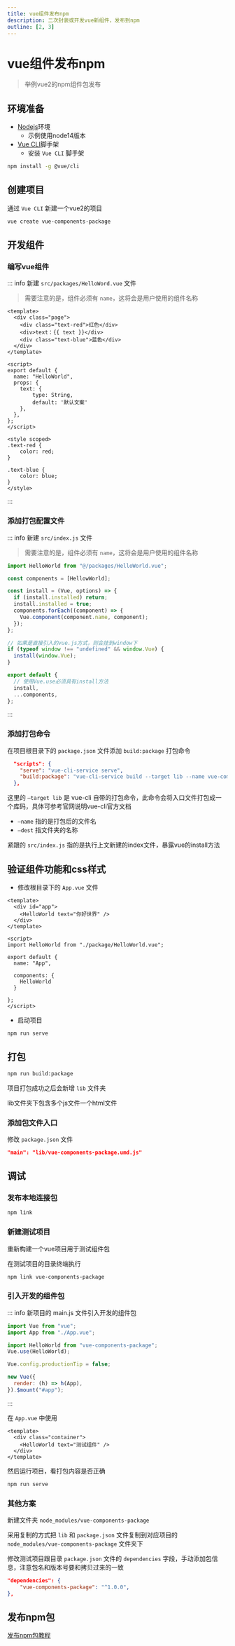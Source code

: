 ```yaml
---
title: vue组件发布npm
description: 二次封装或开发vue新组件，发布到npm
outline: [2, 3]
---
```


# vue组件发布npm

> 举例vue2的npm组件包发布

## 环境准备

* [Nodejs](https://nodejs.org/zh-cn)环境
    - 示例使用node14版本
* [Vue CLI](https://cli.vuejs.org/zh/)脚手架
    - 安装 `Vue CLI` 脚手架
```sh
npm install -g @vue/cli
```

## 创建项目

通过 `Vue CLI` 新建一个vue2的项目

```sh
vue create vue-components-package
```

## 开发组件

### 编写vue组件

::: info 新建 `src/packages/HelloWord.vue` 文件

> 需要注意的是，组件必须有 `name`，这将会是用户使用的组件名称

```vue
<template>
  <div class="page">
    <div class="text-red">红色</div>
    <div>text：{{ text }}</div>
    <div class="text-blue">蓝色</div>
  </div>
</template>

<script>
export default {
  name: "HelloWorld",
  props: {
    text: {
        type: String,
        default: '默认文案'
    },
  },
};
</script>

<style scoped>
.text-red {
    color: red;
}

.text-blue {
    color: blue;
}
</style>
```
:::

### 添加打包配置文件

::: info 新建 `src/index.js` 文件

> 需要注意的是，组件必须有 `name`，这将会是用户使用的组件名称

```js
import HelloWorld from "@/packages/HelloWorld.vue";

const components = [HellowWorld];

const install = (Vue, options) => {
  if (install.installed) return;
  install.installed = true;
  components.forEach((component) => {
    Vue.component(component.name, component);
  });
};

// 如果是直接引入的vue.js方式，则会挂到window下
if (typeof window !== "undefined" && window.Vue) {
  install(window.Vue);
}

export default {
  // 使用Vue.use必须具有install方法
  install,
  ...components,
};
```
:::

### 添加打包命令

在项目根目录下的 `package.json` 文件添加 `build:package` 打包命令

```json
  "scripts": {
    "serve": "vue-cli-service serve",
    "build:package": "vue-cli-service build --target lib --name vue-components-package --dest lib src/index.js"
  },
```

这里的 `–target lib` 是 vue-cli 自带的打包命令，此命令会将入口文件打包成一个库码，具体可参考官网说明vue-cli官方文档

* `–name` 指的是打包后的文件名
* `–dest` 指文件夹的名称

紧跟的 `src/index.js` 指的是执行上文新建的index文件，暴露vue的install方法

## 验证组件功能和css样式

* 修改根目录下的 `App.vue` 文件

```vue
<template>
  <div id="app">
    <HelloWorld text="你好世界" />
  </div>
</template>

<script>
import HelloWorld from "./package/HelloWorld.vue";

export default {
  name: "App",

  components: {
    HelloWorld
  }

};
</script>
```
* 启动项目
```sh
npm run serve
```

## 打包

```sh
npm run build:package
```

项目打包成功之后会新增 `lib` 文件夹

lib文件夹下包含多个js文件一个html文件

### 添加包文件入口

修改 `package.json` 文件

```json
"main": "lib/vue-components-package.umd.js"
```

## 调试

### 发布本地连接包

```sh
npm link
```

### 新建测试项目

重新构建一个vue项目用于测试组件包

在测试项目的目录终端执行

```sh
npm link vue-components-package
```

### 引入开发的组件包

::: info 新项目的 main.js 文件引入开发的组件包
```js
import Vue from "vue";
import App from "./App.vue";

import HelloWorld from "vue-components-package";
Vue.use(HelloWorld);

Vue.config.productionTip = false;

new Vue({
  render: (h) => h(App),
}).$mount("#app");
```
:::

在 `App.vue` 中使用

```vue
<template>
  <div class="container">
    <HelloWorld text="测试组件" />
  </div>
</template>
```

然后运行项目，看打包内容是否正确

```sh
npm run serve
```

### 其他方案

新建文件夹 `node_modules/vue-components-package`

采用复制的方式把 `lib` 和 `package.json` 文件复制到对应项目的 `node_modules/vue-components-package` 文件夹下

修改测试项目跟目录 `package.json` 文件的 `dependencies` 字段，手动添加包信息，注意包名和版本号要和拷贝过来的一致

```json
"dependencies": {
    "vue-components-package": "^1.0.0",
},
```

## 发布npm包

[发布npm包教程](/web/knowledge/npm-publish.html)
